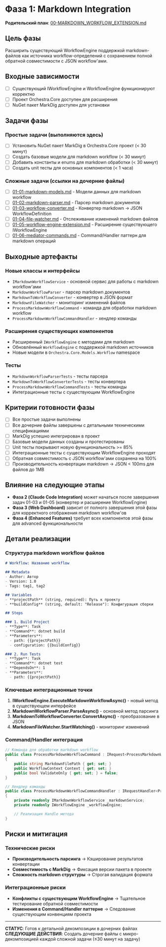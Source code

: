 # Фаза 1: Markdown Integration

**Родительский план**: [00-MARKDOWN_WORKFLOW_EXTENSION.md](../00-MARKDOWN_WORKFLOW_EXTENSION.md)

## Цель фазы
Расширить существующий WorkflowEngine поддержкой markdown-файлов как источника workflow-определений с сохранением полной обратной совместимости с JSON workflow'ами.

## Входные зависимости
- [ ] Существующий IWorkflowEngine и WorkflowEngine функционируют корректно
- [ ] Проект Orchestra.Core доступен для расширения
- [ ] NuGet пакет MarkDig доступен для установки

## Задачи фазы

### Простые задачи (выполняются здесь)
- [ ] Установить NuGet пакет MarkDig в Orchestra.Core проект (< 30 минут)
- [ ] Создать базовые модели для markdown workflow (< 30 минут)
- [ ] Добавить константы и enums для markdown обработки (< 30 минут)
- [ ] Создать unit тесты для основных компонентов (< 1 часа)

### Сложные задачи (ссылки на дочерние файлы)
- [ ] [01-01-markdown-models.md](./01-Markdown-Integration/01-01-markdown-models.md) - Модели данных для markdown workflow
- [ ] [01-02-markdown-parser.md](./01-Markdown-Integration/01-02-markdown-parser.md) - Парсер markdown документов
- [ ] [01-03-workflow-converter.md](./01-Markdown-Integration/01-03-workflow-converter.md) - Конвертер markdown → JSON WorkflowDefinition
- [ ] [01-04-file-watcher.md](./01-Markdown-Integration/01-04-file-watcher.md) - Отслеживание изменений markdown файлов
- [ ] [01-05-workflow-engine-extension.md](./01-Markdown-Integration/01-05-workflow-engine-extension.md) - Расширение существующего IWorkflowEngine
- [ ] [01-06-mediator-commands.md](./01-Markdown-Integration/01-06-mediator-commands.md) - Command/Handler паттерн для markdown операций

## Выходные артефакты

### Новые классы и интерфейсы
- `IMarkdownWorkflowService` - основной сервис для работы с markdown workflow'ами
- `MarkdownWorkflowParser` - парсер markdown документов
- `MarkdownToWorkflowConverter` - конвертер в JSON формат
- `MarkdownFileWatcher` - мониторинг изменений файлов
- `ProcessMarkdownWorkflowCommand` - команда для обработки markdown workflow
- `ProcessMarkdownWorkflowCommandHandler` - хендлер команды

### Расширения существующих компонентов
- Расширенный `IWorkflowEngine` с методами для markdown
- Обновлённый `WorkflowEngine` с поддержкой markdown источников
- Новые модели в `Orchestra.Core.Models.Workflow` namespace

### Тесты
- `MarkdownWorkflowParserTests` - тесты парсера
- `MarkdownToWorkflowConverterTests` - тесты конвертера
- `ProcessMarkdownWorkflowCommandTests` - тесты команды
- Интеграционные тесты с существующим WorkflowEngine

## Критерии готовности фазы
- [ ] Все простые задачи выполнены
- [ ] Все дочерние файлы завершены с детальными техническими спецификациями
- [ ] MarkDig успешно интегрирован в проект
- [ ] Базовые модели данных созданы и протестированы
- [ ] Unit тесты покрывают новую функциональность >= 85%
- [ ] Интеграционные тесты с существующим WorkflowEngine проходят
- [ ] Обратная совместимость с JSON workflow'ами сохранена на 100%
- [ ] Производительность конвертации markdown → JSON < 100ms для файлов до 1MB

## Влияние на следующие этапы
- **Фаза 2 (Claude Code Integration)** может начаться после завершения задач 01-03 и 01-05 (конвертер и расширение WorkflowEngine)
- **Фаза 3 (Web Dashboard)** зависит от полного завершения этой фазы для корректного отображения markdown workflow'ов
- **Фаза 4 (Enhanced Features)** требует всех компонентов этой фазы для advanced функциональности

## Детали реализации

### Структура markdown workflow файлов
```markdown
# Workflow: Название workflow

## Metadata
- Author: Автор
- Version: 1.0
- Tags: tag1, tag2

## Variables
- **projectPath** (string, required): Путь к проекту
- **buildConfig** (string, default: "Release"): Конфигурация сборки

## Steps

### 1. Build Project
- **Type**: Task
- **Command**: dotnet build
- **Parameters**:
  - path: {{projectPath}}
  - configuration: {{buildConfig}}

### 2. Run Tests
- **Type**: Task
- **Command**: dotnet test
- **DependsOn**: 1
- **Parameters**:
  - path: {{projectPath}}
```

### Ключевые интеграционные точки
1. **IWorkflowEngine.ExecuteMarkdownWorkflowAsync()** - новый метод в существующем интерфейсе
2. **MarkdownWorkflowParser.ParseAsync()** - основной метод парсинга
3. **MarkdownToWorkflowConverter.ConvertAsync()** - преобразование в JSON
4. **MarkdownFileWatcher.StartWatching()** - мониторинг изменений

### Command/Handler интеграция
```csharp
// Команда для обработки markdown workflow
public class ProcessMarkdownWorkflowCommand : IRequest<ProcessMarkdownWorkflowResult>
{
    public string MarkdownFilePath { get; set; }
    public WorkflowContext Context { get; set; }
    public bool ValidateOnly { get; set; } = false;
}

// Хендлер команды
public class ProcessMarkdownWorkflowCommandHandler : IRequestHandler<ProcessMarkdownWorkflowCommand, ProcessMarkdownWorkflowResult>
{
    private readonly IMarkdownWorkflowService _markdownService;
    private readonly IWorkflowEngine _workflowEngine;

    // Реализация Handle метода
}
```

## Риски и митигация

### Технические риски
- **Производительность парсинга** → Кэширование результатов конвертации
- **Совместимость с MarkDig** → Фиксация версии пакета в проекте
- **Сложность markdown структуры** → Строгая валидация формата

### Интеграционные риски
- **Конфликты с существующим WorkflowEngine** → Тщательное тестирование обратной совместимости
- **Изменения в Command/Handler паттерне** → Следование существующим конвенциям проекта

---

**СТАТУС**: Готов к детальной декомпозиции в дочерних файлах
**СЛЕДУЮЩИЕ ДЕЙСТВИЯ**: Создать дочерние файлы с микро-декомпозицией каждой сложной задачи (≤30 минут на задачу)